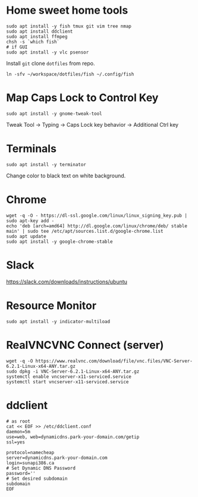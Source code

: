 # Home sweet home tools
```
sudo apt install -y fish tmux git vim tree nmap 
sudo apt install ddclient
sudo apt install ffmpeg
chsh -s `which fish`
# if GUI
sudo apt install -y vlc psensor
```
Install `git` clone `dotfiles` from repo.
```
ln -sfv ~/workspace/dotfiles/fish ~/.config/fish
```

# Map Caps Lock to Control Key
```
sudo apt install -y gnome-tweak-tool
```
Tweak Tool -> Typing -> Caps Lock key behavior -> Additional Ctrl key

# Terminals
```
sudo apt install -y terminator
```
Change color to black text on white background.

# Chrome
```
wget -q -O - https://dl-ssl.google.com/linux/linux_signing_key.pub | sudo apt-key add -
echo 'deb [arch=amd64] http://dl.google.com/linux/chrome/deb/ stable main' | sudo tee /etc/apt/sources.list.d/google-chrome.list
sudo apt update
sudo apt install -y google-chrome-stable
```

# Slack
https://slack.com/downloads/instructions/ubuntu

# Resource Monitor
```
sudo apt install -y indicator-multiload
```

# RealVNCVNC Connect (server)

```
wget -q -O https://www.realvnc.com/download/file/vnc.files/VNC-Server-6.2.1-Linux-x64-ANY.tar.gz
sudo dpkg -i VNC-Server-6.2.1-Linux-x64-ANY.tar.gz
systemctl enable vncserver-x11-serviced.service
systemctl start vncserver-x11-serviced.service
```

# ddclient
```
# as root
cat << EOF >> /etc/ddclient.conf
daemon=5m
use=web, web=dynamicdns.park-your-domain.com/getip
ssl=yes

protocol=namecheap
server=dynamicdns.park-your-domain.com
login=sunapi386.ca
# Set Dynamic DNS Password
password=''
# Set desired subdomain
subdomain
EOF
